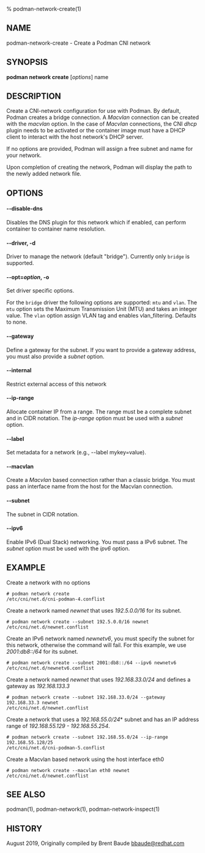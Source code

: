 % podman-network-create(1)

## NAME
podman\-network-create - Create a Podman CNI network

## SYNOPSIS
**podman network create**  [*options*] name

## DESCRIPTION
Create a CNI-network configuration for use with Podman. By default, Podman creates a bridge connection. A
*Macvlan* connection can be created with the *macvlan* option. In the case of *Macvlan* connections, the
CNI *dhcp* plugin needs to be activated or the container image must have a DHCP client to interact
with the host network's DHCP server.

If no options are provided, Podman will assign a free subnet and name for your network.

Upon completion of creating the network, Podman will display the path to the newly added network file.

## OPTIONS
#### **--disable-dns**

Disables the DNS plugin for this network which if enabled, can perform container to container name
resolution.

#### **--driver**, **-d**

Driver to manage the network (default "bridge").  Currently only `bridge` is supported.

#### **--opt**=*option*, **-o**

Set driver specific options.

For the `bridge` driver the following options are supported: `mtu` and `vlan`.
The `mtu` option sets the Maximum Transmission Unit (MTU) and takes an integer value.
The `vlan` option assign VLAN tag and enables vlan\_filtering. Defaults to none.

#### **--gateway**

Define a gateway for the subnet. If you want to provide a gateway address, you must also provide a
*subnet* option.

#### **--internal**

Restrict external access of this network

#### **--ip-range**

Allocate container IP from a range.  The range must be a complete subnet and in CIDR notation.  The *ip-range* option
must be used with a *subnet* option.

#### **--label**

Set metadata for a network (e.g., --label mykey=value).

#### **--macvlan**

Create a *Macvlan* based connection rather than a classic bridge.  You must pass an interface name from the host for the
Macvlan connection.

#### **--subnet**

The subnet in CIDR notation.

#### **--ipv6**

Enable IPv6 (Dual Stack) networking. You must pass a IPv6 subnet. The *subnet* option must be used with the *ipv6* option.

## EXAMPLE

Create a network with no options
```
# podman network create
/etc/cni/net.d/cni-podman-4.conflist
```

Create a network named *newnet* that uses *192.5.0.0/16* for its subnet.
```
# podman network create --subnet 192.5.0.0/16 newnet
/etc/cni/net.d/newnet.conflist
```

Create an IPv6 network named *newnetv6*, you must specify the subnet for this network, otherwise the command will fail.
For this example, we use *2001:db8::/64* for its subnet.
```
# podman network create --subnet 2001:db8::/64 --ipv6 newnetv6
/etc/cni/net.d/newnetv6.conflist
```

Create a network named *newnet* that uses *192.168.33.0/24* and defines a gateway as *192.168.133.3*
```
# podman network create --subnet 192.168.33.0/24 --gateway 192.168.33.3 newnet
/etc/cni/net.d/newnet.conflist
```

Create a network that uses a *192.168.55.0/24** subnet and has an IP address range of *192.168.55.129 - 192.168.55.254*.
```
# podman network create --subnet 192.168.55.0/24 --ip-range 192.168.55.128/25
/etc/cni/net.d/cni-podman-5.conflist
```

Create a Macvlan based network using the host interface eth0
```
# podman network create --macvlan eth0 newnet
/etc/cni/net.d/newnet.conflist
```

## SEE ALSO
podman(1), podman-network(1), podman-network-inspect(1)

## HISTORY
August 2019, Originally compiled by Brent Baude <bbaude@redhat.com>
